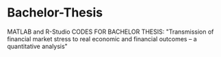 # Bachelor-Thesis
MATLAB and R-Studio CODES FOR BACHELOR THESIS: "Transmission of financial market stress to real economic and financial outcomes – a quantitative analysis"
